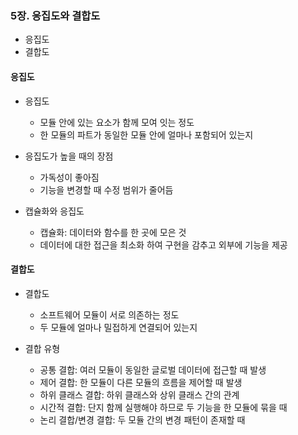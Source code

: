 ### 5장. 응집도와 결합도
- 응집도
- 결합도 

#### 응집도
- 응집도
  - 모듈 안에 있는 요소가 함께 모여 잇는 정도
  - 한 모듈의 파트가 동일한 모듈 안에 얼마나 포함되어 있는지 

- 응집도가 높을 때의 장점
  - 가독성이 좋아짐
  - 기능을 변경할 때 수정 범위가 줄어듬 

- 캡슐화와 응집도
  - 캡슐화: 데이터와 함수를 한 곳에 모은 것 
  - 데이터에 대한 접근을 최소화 하여 구현을 감추고 외부에 기능을 제공 

#### 결합도 
- 결합도
  - 소프트웨어 모듈이 서로 의존하는 정도
  - 두 모듈에 얼마나 밀접하게 연결되어 있는지

- 결합 유형
  - 공통 결합: 여러 모듈이 동일한 글로벌 데이터에 접근할 때 발생 
  - 제어 결합: 한 모듈이 다른 모듈의 흐름을 제어할 때 발생 
  - 하위 클래스 결합: 하위 클래스와 상위 클래스 간의 관계
  - 시간적 결합: 단지 함께 실행해야 하므로 두 기능을 한 모듈에 묶을 때 
  - 논리 결합/변경 결합: 두 모듈 간의 변경 패턴이 존재할 때 